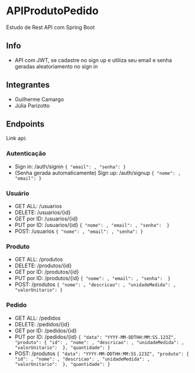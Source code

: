 # APIProdutoPedido
Estudo de Rest API com Spring Boot

## Info
- API com JWT, se cadastre no sign up e utiliza seu email e senha geradas aleatoriamento no sign in

## Integrantes
- Guilherme Camargo
- Júlia Parizotto

## Endpoints
Link api:

### Autenticação
- Sign in: /auth/signin
`
{
    "email": ,
    "senha":
}
`
- (Senha gerada automaticamente) Sign up: /auth/signup
`
{
    "nome": ,
    "email":
}
`

### Usuário
- GET ALL: /usuarios
- DELETE: /usuarios/{id}
- GET por ID: /usuarios/{id}
- PUT por ID: /usuarios/{id}
`
{
    "nome": ,
    "email": ,
    "senha": 
}
`
- POST: /usuarios
`
{
    "nome": ,
    "email": ,
    "senha":
}
`

### Produto
- GET ALL: /produtos
- DELETE: /produtos/{id}
- GET por ID: /produtos/{id}
- PUT por ID: /produtos/{id}
`
{
    "nome": ,
    "email": ,
    "senha": 
}
`
- POST: /produtos
`
{
    "nome": ,
    "descricao": ,
    "unidadeMedida": ,
    "valorUnitario":
}
`

### Pedido
- GET ALL: /pedidos
- DELETE: /pedidos/{id}
- GET por ID: /pedidos/{id}
- PUT por ID: /pedidos/{id}
`
{
    "data": "YYYY-MM-DDTHH:MM:SS.123Z",
    "produto": {
        "id": ,
        "nome": ,
        "descricao": ,
        "unidadeMedida": ,
        "valorUnitario": 
    },
    "quantidade":
}
`
- POST: /produtos
`
{
    "data": "YYYY-MM-DDTHH:MM:SS.123Z",
    "produto": {
        "id": ,
        "nome": ,
        "descricao": ,
        "unidadeMedida": ,
        "valorUnitario": 
    },
    "quantidade":
}
`
